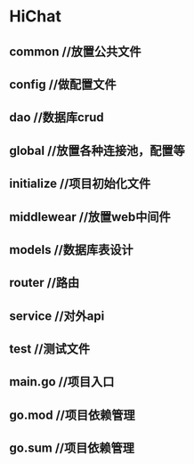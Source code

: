 # HiChat
  
## common    //放置公共文件
## config    //做配置文件
## dao       //数据库crud
## global    //放置各种连接池，配置等
## initialize  //项目初始化文件 
## middlewear  //放置web中间件
## models      //数据库表设计 
## router           //路由 
## service     //对外api
## test        //测试文件
## main.go     //项目入口
## go.mod            //项目依赖管理
## go.sum            //项目依赖管理